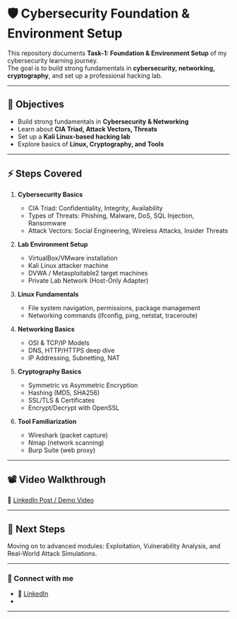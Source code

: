# 🛡️ Cybersecurity Foundation & Environment Setup

This repository documents **Task-1: Foundation & Environment Setup** of my cybersecurity learning journey.  
The goal is to build strong fundamentals in **cybersecurity, networking, cryptography**, and set up a professional hacking lab.

---

## 📌 Objectives
- Build strong fundamentals in **Cybersecurity & Networking**
- Learn about **CIA Triad, Attack Vectors, Threats**
- Set up a **Kali Linux-based hacking lab**
- Explore basics of **Linux, Cryptography, and Tools**

---

## ⚡ Steps Covered
1. **Cybersecurity Basics**
   - CIA Triad: Confidentiality, Integrity, Availability
   - Types of Threats: Phishing, Malware, DoS, SQL Injection, Ransomware
   - Attack Vectors: Social Engineering, Wireless Attacks, Insider Threats  

2. **Lab Environment Setup**
   - VirtualBox/VMware installation
   - Kali Linux attacker machine
   - DVWA / Metasploitable2 target machines
   - Private Lab Network (Host-Only Adapter)  

3. **Linux Fundamentals**
   - File system navigation, permissions, package management
   - Networking commands (ifconfig, ping, netstat, traceroute)

4. **Networking Basics**
   - OSI & TCP/IP Models
   - DNS, HTTP/HTTPS deep dive
   - IP Addressing, Subnetting, NAT

5. **Cryptography Basics**
   - Symmetric vs Asymmetric Encryption
   - Hashing (MD5, SHA256)
   - SSL/TLS & Certificates
   - Encrypt/Decrypt with OpenSSL

6. **Tool Familiarization**
   - Wireshark (packet capture)
   - Nmap (network scanning)
   - Burp Suite (web proxy)

---


## 📽️ Video Walkthrough
🔗 [LinkedIn Post / Demo Video](your-link-here)

---

## 🚀 Next Steps
Moving on to advanced modules: Exploitation, Vulnerability Analysis, and Real-World Attack Simulations.

---

### 📌 Connect with me
- 💼 [LinkedIn](your-link-here)  
-

---
